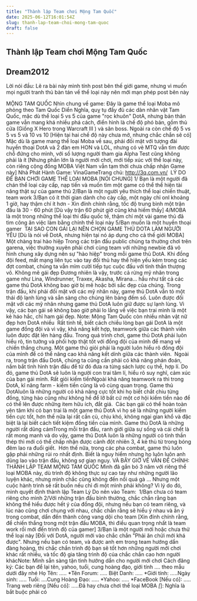 ```yaml
---
title: "Thành lập Team chơi Mộng Tam Quốc"
date: 2025-06-12T16:01:54Z
slug: thanh-lap-team-choi-mong-tam-quoc
draft: false
---
```


## Thành lập Team chơi Mộng Tam Quốc

## Dream2012

Lời nói đầu: Lẽ ra bài này mình tính post bên thế giới game, nhưng vì muốn mọi người tranh thủ bàn tán về thể loại này nên mới mạn phép post bên này 
 
MỘNG TAM QUỐC​ ​Nhìn chung về game: Đây là game thể loại Moba mô phỏng theo Tam Quốc Diển Nghĩa, quỵ tụ đầy đủ các dàn nhân vật Tam Quốc, mặc dù thể loại 5 vs 5 của game "rọc khuôn" DotA, nhưng bản thân game vẫn mang khá nhiều phá cách, điển hình là chế độ phó bản, gồm thủ cửa (Giống X Hero trong Warcraft III ) và săn boss. Ngoài ra còn chế độ 5 vs 5 vs 5 và 10 vs 10 [Hiện tại hai chế độ này chưa mở, nhưng chắc chắn sẽ có]​ ​​​ ​Mặc dù là game mang thể loại Moba về sau, phải đối mặt với tượng đài huyền thoại DotA và 2 đàn em HON và LOL, nhưng có vẻ MTQ vẫn tìm được chỗ đứng cho mình, với số lượng người tham gia Alpha Test cũng không phải là ít [Nhưng phần lớn là người mới chơi, mới tiếp xúc với thể loại này, còn riêng cộng đồng MOBA Việt Nam vẫn tạm thời chưa chấp nhận Game này]​ ​Nhà Phát Hành Game: VinaGame​Trang chủ: http://3q.com.vn/​ ​​ ​LÝ DO ĐỂ BẠN CHƠI GAME THỂ LOẠI MOBA [NÓI CHUNG]​ ​1/ Bạn là một người đã chán thể loại cày cấp, nạp tiền và muốn tìm một game có thể thể hiện tài năng thật sự của game thủ​ ​2/Bạn là một người yêu thích thể loại chiến thuật, team work​ ​3/Bạn có ít thời gian dành cho cày cấp, một ngày chỉ onl khoảng 1 giờ, hay thậm chí ít hơn - Xin đính chính rằng, tốc độ trung bình một trận đấu là 30 - 60 phút [Dù vậy trận 60 phút giờ cũng khá hiếm thấy]​ ​4/MOBA là một trong những thể loại thi đấu quốc tế, thậm chí một vài game thủ đã tìm công ăn việc làm bằng chính thể loại này​ ​5/Bạn muốn là một huyền thoại gamer ​ ​TẠI SAO CON GÁI LẠI NÊN CHỌN GAME THỦ DOTA LÀM NGƯỜI YÊU [Dù là nói về DotA, nhưng hiện tại nó áp dụng cho cả thế giới MOBA]​ ​Một chàng trai hào hiệp​ ​Trong các trận đấu public chúng ta thường chơi trên garena, việc thường xuyên phải chơi cùng team với những newbie đã vô hình chung xây dựng nên sự "hào hiệp" trong mỗi game thủ DotA. Khi đồng đội feed, mất mạng liên tục vào tay đối thủ hay thể hiện yếu kém trong các đợt combat, chúng ta vẫn mỉm cười tiếp tục cuộc đấu với tinh thần thượng võ.​ ​Không mê gái đẹp​ ​Đương nhiên là vậy, trước cả rừng mỹ nhân trong game như Lina, Windrunner, Traxex, Akasha, Mirana... hầu như tất cả các game thủ DotA không bao giờ bị mê hoặc bởi sắc đẹp của chúng. Trong trận đấu, khi phải đối mặt với các mỹ nhân này, game thủ DotA vẫn tỏ một thái độ lạnh lùng và sẵn sàng cho chúng lên bảng đếm số.​ ​​Luôn được đối mặt với các mỹ nhân nhưng game thủ DotA luôn giữ được sự lạnh lùng.​ ​Vì vậy, các bạn gái sẽ không bao giờ phải lo lắng về việc bạn trai mình là một kẻ háo hắc, chỉ ham gái đẹp.​ ​Note: Mộng Tam Quốc còn nhiều nhân vật nữ đẹp hơn DotA nhiều ​ ​Rất tinh tế, biết cách chiều lòng bạn gái​ ​DotA là một game đồng đội và vì vậy, khả năng kết hợp, teamwork giữa các thành viên luôn được đặt lên hàng đầu. Trong quá trình chơi, game thủ DotA phải luôn hiểu rõ, tin tưởng và phối hợp thật tốt với đồng đội của mình để mang về chiến thắng chung. Một game thủ giỏi phải là người luôn hiểu rõ đồng đội của mình để có thể nâng cao khả năng kết dính giữa các thành viên.​ ​​ ​Ngoài ra, trong trận đấu DotA, chúng ta cũng cần phải có khả năng phán đoán, nắm bắt tình hình trận đấu để từ đó đưa ra từng sách lược cụ thể, hợp lí. Do đó, game thủ DotA sẽ luôn là người con trai tâm lí, hiểu rõ suy nghĩ, cảm xúc của bạn gái mình.​ ​Rất giỏi kiếm tiền​ ​Ngoài khả năng teamwork ra thì trong DotA, kĩ năng farm - kiếm tiền cũng là vô cùng quan trọng. Game thủ DotAluôn là những người có khả năng cực tốt khi họ biết chắt chiu từng đồng, từng hào cũng như không hề để lỡ bất cứ một cơ hội kiếm tiền nào để có thể lên được những item hữu ích, đắt giá.​ ​​ ​Các bạn gái có thể hoàn toàn yên tâm khi có bạn trai là một game thủ DotA vì họ sẽ là những người kiếm tiền cực tốt, hơn thế nữa lại rất cần cù, chịu khó, không ngại gian khổ và đặc biệt là lại biết cách tiết kiệm đồng tiền của mình.​ ​Game thủ DotA là những người rất dũng cảm​ ​Trong mỗi trận đấu, ranh giới giữa sự sống và cái chết là rất mong manh và do vậy, game thủ DotA luôn là những người có tinh thần thép thì mới có thể chấp nhận được cảnh đột nhiên 3, 4 kẻ thù từ trong bóng đêm lao ra đuổi giết.​ ​​ ​Hơn thế nữa, trong các pha combat, game thủ luôn gặp phải những rủi ro nhất định. Biết là nguy hiểm nhưng họ luôn luôn anh dũng lao vào trận đấu, không sợ gian nguy.​ ​VÀ BÂY GIỜ VỀ VẤN ĐỀ CHÍNH: THÀNH LẬP TEAM MỘNG TAM QUỐC​ ​Mình đã gắn bó 3 năm với riêng thể loại MOBA này, dù trình độ không thực sự cao tay như những người lão luyện khác, nhưng mình chắc cũng không đến nổi quá gà ... Nhưng một cuộc hành trình sẽ rất buồn nếu chỉ đi một mình phải không?​ ​Vì lý do đó, mình quyết định thành lập Team​ ​Lý Do nên vào Team: ​ ​1/Bạn chưa có team riêng cho mình​ ​2/Với những trận đấu bình thường, chắc chắn rằng bạn không thể hiểu được hết ý của đồng đội, nhưng nếu bạn có team riêng, và lúc nào cũng chơi chung với nhau, chắc chắn rằng sẽ hiểu ý nhau và ăn ý trong combat, dẩn đến thành công vang dội cho team [Xin đính chính rằng, để chiến thắng trong một trận đấu MOBA, thì điều quan trọng nhất là team work rồi mới đến trình độ của gamer]​ ​3/Bạn là một người mới hoặc chưa thử thể loại này [Đối với DotA, người mới vào chắc chắn "Phải ăn chửi mới khá được". Nhưng nếu bạn có team, và được anh em trong team hướng dẩn đàng hoàng, thì chắc chắn trình độ bạn sẽ tốt hơn những người mới chơi khác rất nhiều, và tốc độ gia tăng trình độ của chắc chắn cao hơn người khác​ ​Note: Mình sẵn sàng tận tình hướng dẩn cho người mới chơi​ ​Cách đăng ký: ​ ​Các bạn để lại tên, yahoo, tuổi, cung hoàng đạo, giới tính .... theo mẫu dưới đây nhé​ ​Họ Tên: ..... *​Tên Forum: ..... Biệt Danh: ..... *​Giới tính: .....​Ngày sinh: ..... Tuổi: ....​Cung Hoàng Đạo: ..... *​Yahoo: ..... *​FaceBook [Nếu có]: .....​Trang web riêng [Nếu có]: .....​Đã hay chưa chơi thể loại MOBA *​[*]: Nghĩa là bắt buộc phải có​ ​